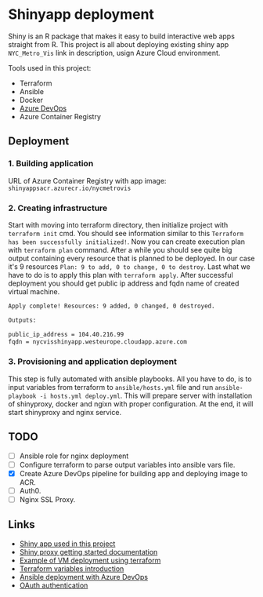 # Shinyapp deployment
Shiny is an R package that makes it easy to build interactive web apps straight from R. This project is all about deploying existing shiny app `NYC_Metro_Vis` link in description, usign Azure Cloud environment. 

Tools used in this project: 
* Terraform 
* Ansible 
* Docker 
* [Azure DevOps](https://dev.azure.com/damianbudelewski/shinyapp/)
* Azure Container Registry

## Deployment

### 1. Building application
URL of Azure Container Registry with app image: `shinyappsacr.azurecr.io/nycmetrovis`

### 2. Creating infrastructure 
Start with moving into terraform directory, then initialize project with `terraform init` cmd. You should see information similar to this `Terraform has been successfully initialized!`. Now you can create execution plan with `terraform plan` command. After a while you should see quite big output containing every resource that is planned to be deployed. In our case it's 9 resources `Plan: 9 to add, 0 to change, 0 to destroy`. Last what we have to do is to apply this plan with `terraform apply`. After successful deployment you should get public ip address and fqdn name of created virtual machine.

```bash
Apply complete! Resources: 9 added, 0 changed, 0 destroyed.

Outputs:

public_ip_address = 104.40.216.99
fqdn = nycvisshinyapp.westeurope.cloudapp.azure.com
```

### 3. Provisioning and application deployment
This step is fully automated with ansible playbooks. All you have to do, is to input variables from terraform to `ansible/hosts.yml` file and run `ansible-playbook -i hosts.yml deploy.yml`. This will prepare server with installation of shinyproxy, docker and ngixn with proper configuration. At the end, it will start shinyproxy and nginx service.

## TODO
- [ ] Ansible role for nginx deployment
- [ ] Configure terraform to parse output variables into ansible vars file.
- [x] Create Azure DevOps pipeline for building app and deploying image to ACR.
- [ ] Auth0.
- [ ] Nginx SSL Proxy.

## Links
* [Shiny app used in this project](https://github.com/CodingTigerTang/NYC_Metro_Vis)
* [Shiny proxy getting started documentation](https://www.shinyproxy.io/getting-started/)
* [Example of VM deployment using terraform](https://docs.microsoft.com/en-us/azure/terraform/terraform-create-complete-vm)
* [Terraform variables introduction](https://upcloud.com/community/tutorials/terraform-variables/)
* [Ansible deployment with Azure DevOps](https://www.azuredevopslabs.com/labs/vstsextend/ansible/)
* [OAuth authentication](https://auth0.com/blog/adding-authentication-to-shiny-server/)

